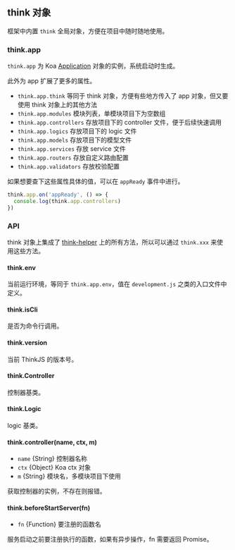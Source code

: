 ## think 对象

框架中内置 `think` 全局对象，方便在项目中随时随地使用。

### think.app

`think.app` 为 Koa [Application](https://github.com/koajs/koa/blob/master/lib/application.js#L61) 对象的实例，系统启动时生成。

此外为 app 扩展了更多的属性。

* `think.app.think` 等同于 think 对象，方便有些地方传入了 app 对象，但又要使用 think 对象上的其他方法
* `think.app.modules` 模块列表，单模块项目下为空数组
* `think.app.controllers` 存放项目下的 controller 文件，便于后续快速调用
* `think.app.logics` 存放项目下的 logic 文件
* `think.app.models` 存放项目下的模型文件
* `think.app.services` 存放 service 文件
* `think.app.routers` 存放自定义路由配置
* `think.app.validators` 存放校验配置

如果想要查下这些属性具体的值，可以在 `appReady` 事件中进行。

```js
think.app.on('appReady', () => {
  console.log(think.app.controllers)
})
```

### API

think 对象上集成了 [think-helper](https://github.com/thinkjs/think-helper) 上的所有方法，所以可以通过 `think.xxx` 来使用这些方法。

#### think.env

当前运行环境，等同于 `think.app.env`，值在 `development.js` 之类的入口文件中定义。

#### think.isCli

是否为命令行调用。

#### think.version

当前 ThinkJS 的版本号。

#### think.Controller

控制器基类。

#### think.Logic

logic 基类。

#### think.controller(name, ctx, m)

* `name` {String} 控制器名称
* `ctx` {Object} Koa ctx 对象
* `m` {String} 模块名，多模块项目下使用

获取控制器的实例，不存在则报错。

#### think.beforeStartServer(fn)

* `fn` {Function} 要注册的函数名

服务启动之前要注册执行的函数，如果有异步操作，fn 需要返回 Promise。